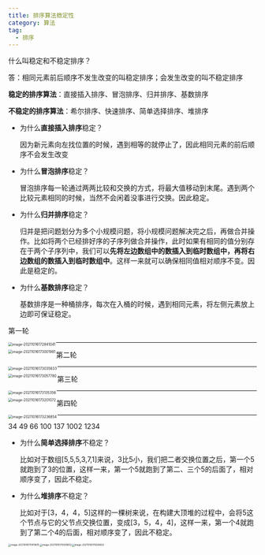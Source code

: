 ```yaml
---
title: 排序算法稳定性
category: 算法
tag:
  - 排序
---
```


什么叫稳定和不稳定排序？

答：相同元素前后顺序不发生改变的叫稳定排序；会发生改变的叫不稳定排序



**稳定的排序算法**：直接插入排序、冒泡排序、归并排序、基数排序

**不稳定的排序算法**：希尔排序、快速排序、简单选择排序、堆排序



- 为什么**直接插入排序**稳定？

  因为新元素向左找位置的时候，遇到相等的就停止了，因此相同元素的前后顺序不会发生改变

- 为什么**冒泡排序**稳定？

  冒泡排序每一轮通过两两比较和交换的方式，将最大值移动到末尾。遇到两个比较元素相同的时候，当然不会闲着没事进行交换。因此稳定。

- 为什么**归并排序**稳定？

  归并是把问题划分为多个小规模问题，将小规模问题解决完之后，再做合并操作。比如将两个已经排好序的子序列做合并操作，此时如果有相同的值分别存在于两个子序列中，我们可以**先将左边数组中的数插入到临时数组中，再将右边数组的数插入到临时数组中**。这样一来就可以确保相同值相对顺序不变。因此是稳定的。

- 为什么**基数排序**稳定？

  基数排序是一种桶排序，每次在入桶的时候，遇到相同元素，将左侧元素放上边即可保证稳定。

第一轮

<img src="https://yfx-blog-image.oss-cn-hangzhou.aliyuncs.com/img/image-20211016172841041.png" alt="image-20211016172841041" style="zoom: 50%;"  align=left />

***

<img src="https://yfx-blog-image.oss-cn-hangzhou.aliyuncs.com/img/image-20211016173001981.png" alt="image-20211016173001981" style="zoom: 50%;" align=left />

第二轮

<img src="https://yfx-blog-image.oss-cn-hangzhou.aliyuncs.com/img/image-20211016173035633.png" alt="image-20211016173035633" style="zoom: 50%;" align=left />

***

<img src="https://yfx-blog-image.oss-cn-hangzhou.aliyuncs.com/img/image-20211016173057780.png" alt="image-20211016173057780" style="zoom:50%;" align=left />

第三轮

<img src="https://yfx-blog-image.oss-cn-hangzhou.aliyuncs.com/img/image-20211016173135356.png" alt="image-20211016173135356" style="zoom: 50%;" align=left  />

***

<img src="https://yfx-blog-image.oss-cn-hangzhou.aliyuncs.com/img/image-20211016173201072.png" alt="image-20211016173201072" style="zoom:50%;" align=left />

第四轮

<img src="https://yfx-blog-image.oss-cn-hangzhou.aliyuncs.com/img/image-20211016173236854.png" alt="image-20211016173236854" style="zoom:50%;" align=left />

***

34 49 66 100 137 1002 1234



- 为什么**简单选择排序**不稳定？

  比如对于数组[5,5,5,3,7,1]来说，3比5小，我们把二者交换位置之后，第一个5就跑到了3的位置，这样一来，第一个5就跑到了第二、三个5的后面了，相对顺序变了，因此不稳定。

- 为什么**堆排序**不稳定？

  比如对于[3，4，4，5]这样的一棵树来说，在构建大顶堆的过程中，会将5这个节点与它的父节点交换位置，变成[3，5，4，4]，这样一来，第一个4就跑到了第二个4的后面，相对顺序变了，因此不稳定。

<img src="https://yfx-blog-image.oss-cn-hangzhou.aliyuncs.com/img/image-20211016170419815.png" alt="image-20211016170419815" style="zoom: 33%;" align=left />

<img src="https://yfx-blog-image.oss-cn-hangzhou.aliyuncs.com/img/image-20211016170508652.png" alt="image-20211016170508652" style="zoom:33%;" align=left />

<img src="https://yfx-blog-image.oss-cn-hangzhou.aliyuncs.com/img/image-20211016170628602.png" alt="image-20211016170628602" style="zoom:33%;" align=left />

